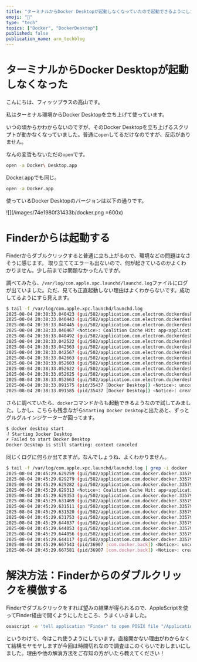 ```yaml
---
title: "ターミナルからDocker Desktopが起動しなくなっていたので起動できるようにした"
emoji: "🎼"
type: "tech"
topics: ["Docker", "DockerDesktop"]
published: false
publication_name: arm_techblog
---
```


# ターミナルからDocker Desktopが起動しなくなった

こんにちは、フィッツプラスの高山です。

私はターミナル環境からDocker Desktopを立ち上げて使っています。

いつの頃からかわからないのですが、そのDocker Desktopを立ち上げるスクリプトが動かなくなっていました。普通に`open`してるだけなのですが、反応がありません。

なんの変哲もないただの`open`です。

```sh
open -a Docker\ Desktop.app
```

Docker.appでも同じ。

```sh
open -a Docker.app
```

使っているDocker Desktopのバージョンは以下の通りです。

![](/images/74e1980f31433b/docker.png =600x)

# Finderからは起動する

Finderからダブルクリックすると普通に立ち上がるので、環境などの問題はなさそうに感じます。
取り立ててエラーも出ないので、何が起きているのかよくわかりません。少し前までは問題なかったんですが。

調べてみたら、`/var/log/com.apple.xpc.launchd/launchd.log`ファイルにログが出ていました。ただ、見ても正直起動しない理由はよくわからないです。成功してるようにすら見えます。

```sh
$ tail -f /var/log/com.apple.xpc.launchd/launchd.log
2025-08-04 20:38:33.040423 (gui/502/application.com.electron.dockerdesktop.335794064.335794069) <Notice>: internal event: WILL_SPAWN, code = 0
2025-08-04 20:38:33.040443 (gui/502/application.com.electron.dockerdesktop.335794064.335794069) <Notice>: service state: spawn scheduled
2025-08-04 20:38:33.040445 (gui/502/application.com.electron.dockerdesktop.335794064.335794069) <Notice>: service state: spawning
2025-08-04 20:38:33.040467 <Notice>: Coalition Cache Hit: app<application.com.electron.dockerdesktop.335794064.335794069(502)> [15033]
2025-08-04 20:38:33.040492 (gui/502/application.com.electron.dockerdesktop.335794064.335794069) <Notice>: launching: launch job demand
2025-08-04 20:38:33.042522 (gui/502/application.com.electron.dockerdesktop.335794064.335794069 [35437]) <Notice>: xpcproxy spawned with pid 35437
2025-08-04 20:38:33.042563 (gui/502/application.com.electron.dockerdesktop.335794064.335794069 [35437]) <Notice>: internal event: SPAWNED, code = 0
2025-08-04 20:38:33.042567 (gui/502/application.com.electron.dockerdesktop.335794064.335794069 [35437]) <Notice>: service state: xpcproxy
2025-08-04 20:38:33.042663 (gui/502/application.com.electron.dockerdesktop.335794064.335794069 [35437]) <Notice>: internal event: SOURCE_ATTACH, code = 0
2025-08-04 20:38:33.052603 (gui/502/application.com.electron.dockerdesktop.335794064.335794069 [35437]) <Notice>: service state: running
2025-08-04 20:38:33.052622 (gui/502/application.com.electron.dockerdesktop.335794064.335794069 [35437]) <Notice>: internal event: INIT, code = 0
2025-08-04 20:38:33.052625 (gui/502/application.com.electron.dockerdesktop.335794064.335794069 [35437]) <Notice>: job state = running
2025-08-04 20:38:33.052663 (gui/502/application.com.electron.dockerdesktop.335794064.335794069 [35437]) <Notice>: Successfully spawned Docker Desktop[35437] because launch job demand
2025-08-04 20:38:33.091575 (pid/35437 [Docker Desktop]) <Notice>: uncorking exec source upfront
2025-08-04 20:38:33.091585 (pid/35437 [Docker Desktop]) <Notice>: created
```

さらに調べていたら、`docker`コマンドからも起動できるようなので試してみました。しかし、こちらも残念ながら`Starting Docker Desktop`と出たあと、ずっとグルグルインジケーターが回ってます。

```sh
$ docker desktop start
⠼ Starting Docker Desktop
✗ Failed to start Docker Desktop
Docker Desktop is still starting: context canceled
```

同じくログに何らか出てますが。なんでしょうね、よくわかりません。

```sh
$ tail -f /var/log/com.apple.xpc.launchd/launchd.log | grep -i docker
2025-08-04 20:45:29.629259 (gui/502/application.com.docker.docker.335794051.335794366) <Notice>: internal event: WILL_SPAWN, code = 0
2025-08-04 20:45:29.629279 (gui/502/application.com.docker.docker.335794051.335794366) <Notice>: service state: spawn scheduled
2025-08-04 20:45:29.629282 (gui/502/application.com.docker.docker.335794051.335794366) <Notice>: service state: spawning
2025-08-04 20:45:29.629313 <Notice>: Coalition Cache Hit: app<application.com.docker.docker.335794051.335794366(502)> [1317]
2025-08-04 20:45:29.629353 (gui/502/application.com.docker.docker.335794051.335794366) <Notice>: launching: launch job demand
2025-08-04 20:45:29.631469 (gui/502/application.com.docker.docker.335794051.335794366 [36907]) <Notice>: xpcproxy spawned with pid 36907
2025-08-04 20:45:29.631511 (gui/502/application.com.docker.docker.335794051.335794366 [36907]) <Notice>: internal event: SPAWNED, code = 0
2025-08-04 20:45:29.631520 (gui/502/application.com.docker.docker.335794051.335794366 [36907]) <Notice>: service state: xpcproxy
2025-08-04 20:45:29.631753 (gui/502/application.com.docker.docker.335794051.335794366 [36907]) <Notice>: internal event: SOURCE_ATTACH, code = 0
2025-08-04 20:45:29.644037 (gui/502/application.com.docker.docker.335794051.335794366 [36907]) <Notice>: service state: running
2025-08-04 20:45:29.644053 (gui/502/application.com.docker.docker.335794051.335794366 [36907]) <Notice>: internal event: INIT, code = 0
2025-08-04 20:45:29.644056 (gui/502/application.com.docker.docker.335794051.335794366 [36907]) <Notice>: job state = running
2025-08-04 20:45:29.644117 (gui/502/application.com.docker.docker.335794051.335794366 [36907]) <Notice>: Successfully spawned com.docker.backend[36907] because launch job demand
2025-08-04 20:45:29.667543 (pid/36907 [com.docker.back]) <Notice>: uncorking exec source upfront
2025-08-04 20:45:29.667581 (pid/36907 [com.docker.back]) <Notice>: created
```

# 解決方法：Finderからのダブルクリックを模倣する

Finderでダブルクリックをすれば望みの結果が得られるので、AppleScriptを使ってFinder経由で開くようにしたところ、うまくいきました。

```sh
osascript -e 'tell application "Finder" to open POSIX file "/Applications/Docker.app"'
```

というわけで、今はこれ使うようにしています。直接開かない理由がわからなくて結構モヤモヤしますが今回は時間切れなので調査はこのくらいでおしまいにしました。理由や他の解消方法をご存知の方がいたら教えてください！

